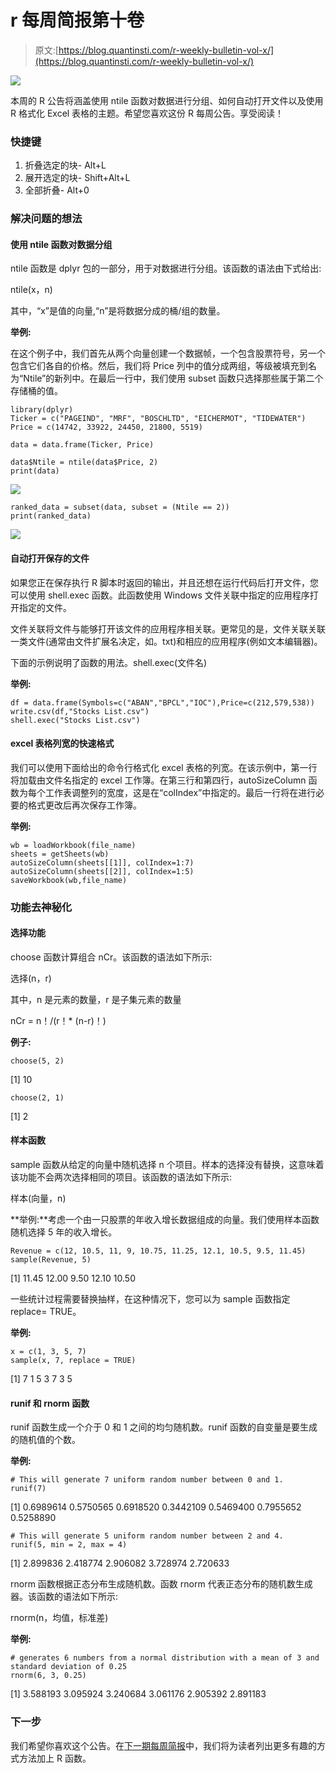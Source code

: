 # r 每周简报第十卷

> 原文:[https://blog.quantinsti.com/r-weekly-bulletin-vol-x/](https://blog.quantinsti.com/r-weekly-bulletin-vol-x/)

![](../Images/9d36283fbbade2b518843563e9855231.png)

本周的 R 公告将涵盖使用 ntile 函数对数据进行分组、如何自动打开文件以及使用 R 格式化 Excel 表格的主题。希望您喜欢这份 R 每周公告。享受阅读！

### 快捷键

1.  折叠选定的块- Alt+L
2.  展开选定的块- Shift+Alt+L
3.  全部折叠- Alt+0

### 解决问题的想法

#### 使用 ntile 函数对数据分组

ntile 函数是 dplyr 包的一部分，用于对数据进行分组。该函数的语法由下式给出:

ntile(x，n)

其中，“x”是值的向量,“n”是将数据分成的桶/组的数量。

**举例:**

在这个例子中，我们首先从两个向量创建一个数据帧，一个包含股票符号，另一个包含它们各自的价格。然后，我们将 Price 列中的值分成两组，等级被填充到名为“Ntile”的新列中。在最后一行中，我们使用 subset 函数只选择那些属于第二个存储桶的值。

```
library(dplyr)
Ticker = c("PAGEIND", "MRF", "BOSCHLTD", "EICHERMOT", "TIDEWATER")
Price = c(14742, 33922, 24450, 21800, 5519)

data = data.frame(Ticker, Price)

data$Ntile = ntile(data$Price, 2)
print(data)
```

![](../Images/e61d319ebdacb7a4a4e49ec8b40b3478.png)

```
ranked_data = subset(data, subset = (Ntile == 2))
print(ranked_data)
```

![](../Images/e4fde93990040cd8b1e2fd1c4e8fa6b7.png)

#### 自动打开保存的文件

如果您正在保存执行 R 脚本时返回的输出，并且还想在运行代码后打开文件，您可以使用 shell.exec 函数。此函数使用 Windows 文件关联中指定的应用程序打开指定的文件。

文件关联将文件与能够打开该文件的应用程序相关联。更常见的是，文件关联关联一类文件(通常由文件扩展名决定，如。txt)和相应的应用程序(例如文本编辑器)。

下面的示例说明了函数的用法。shell.exec(文件名)

**举例:**

```
df = data.frame(Symbols=c("ABAN","BPCL","IOC"),Price=c(212,579,538))
write.csv(df,"Stocks List.csv")
shell.exec("Stocks List.csv")
```

#### excel 表格列宽的快速格式

我们可以使用下面给出的命令行格式化 excel 表格的列宽。在该示例中，第一行将加载由文件名指定的 excel 工作簿。在第三行和第四行，autoSizeColumn 函数为每个工作表调整列的宽度，这是在“colIndex”中指定的。最后一行将在进行必要的格式更改后再次保存工作簿。

**举例:**

```
wb = loadWorkbook(file_name)
sheets = getSheets(wb)
autoSizeColumn(sheets[[1]], colIndex=1:7)
autoSizeColumn(sheets[[2]], colIndex=1:5)
saveWorkbook(wb,file_name)
```

### 功能去神秘化

#### 选择功能

choose 函数计算组合 nCr。该函数的语法如下所示:

选择(n，r)

其中，n 是元素的数量，r 是子集元素的数量

nCr = n！/(r！* (n-r)！)

**例子:**

```
choose(5, 2)

```

[1] 10

```
choose(2, 1)

```

[1] 2

#### 样本函数

sample 函数从给定的向量中随机选择 n 个项目。样本的选择没有替换，这意味着该功能不会两次选择相同的项目。该函数的语法如下所示:

样本(向量，n)

**举例:**考虑一个由一只股票的年收入增长数据组成的向量。我们使用样本函数随机选择 5 年的收入增长。

```
Revenue = c(12, 10.5, 11, 9, 10.75, 11.25, 12.1, 10.5, 9.5, 11.45)
sample(Revenue, 5)
```

[1] 11.45 12.00 9.50 12.10 10.50

一些统计过程需要替换抽样，在这种情况下，您可以为 sample 函数指定 replace= TRUE。

**举例:**

```
x = c(1, 3, 5, 7)
sample(x, 7, replace = TRUE)
```

[1] 7 1 5 3 7 3 5

#### runif 和 rnorm 函数

runif 函数生成一个介于 0 和 1 之间的均匀随机数。runif 函数的自变量是要生成的随机值的个数。

**举例:**

```
# This will generate 7 uniform random number between 0 and 1.
runif(7)
```

[1] 0.6989614 0.5750565 0.6918520 0.3442109 0.5469400 0.7955652 0.5258890

```
# This will generate 5 uniform random number between 2 and 4.
runif(5, min = 2, max = 4)
```

[1] 2.899836 2.418774 2.906082 3.728974 2.720633

rnorm 函数根据正态分布生成随机数。函数 rnorm 代表正态分布的随机数生成器。该函数的语法如下所示:

rnorm(n，均值，标准差)

**举例:**

```
# generates 6 numbers from a normal distribution with a mean of 3 and standard deviation of 0.25
rnorm(6, 3, 0.25)
```

[1] 3.588193 3.095924 3.240684 3.061176 2.905392 2.891183

### **下一步**

我们希望你喜欢这个公告。在[下一期每周简报](https://blog.quantinsti.com/r-weekly-bulletin-vol-xi)中，我们将为读者列出更多有趣的方式方法加上 R 函数。